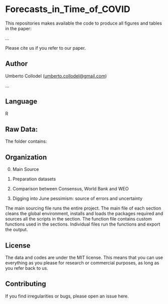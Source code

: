 # Forecasts_in_Time_of_COVID


This repositories makes available the code to produce all figures and tables in the paper:

...

Please cite us if you refer to our paper.

## Author

Umberto Collodel (umberto.collodel@gmail.com) <br/>

...

## Language

R

## Raw Data:


The folder contains:


## Organization

0. Main Source

1. Preparation datasets

2. Comparison between Consensus, World Bank and WEO

3. Digging into June pessimism: source of errors and uncertainty

The main sourcing file runs the entire project.
The main file of each section cleans the global environment, installs and loads the packages required and sources all the scripts in the section. The function file contains custom functions used in the sections. Individual files run the functions and export the output.


## License

The data and codes are under the MIT license. This means that you can use everything as you please for research or commercial purposes, as long as you refer back to us.

## Contributing

If you find irregularities or bugs, please open an issue here.